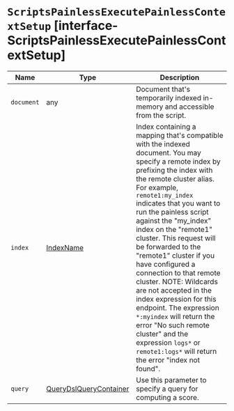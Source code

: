 # `ScriptsPainlessExecutePainlessContextSetup` [interface-ScriptsPainlessExecutePainlessContextSetup]

| Name | Type | Description |
| - | - | - |
| `document` | any | Document that's temporarily indexed in-memory and accessible from the script. |
| `index` | [IndexName](./IndexName.md) | Index containing a mapping that's compatible with the indexed document. You may specify a remote index by prefixing the index with the remote cluster alias. For example, `remote1:my_index` indicates that you want to run the painless script against the "my_index" index on the "remote1" cluster. This request will be forwarded to the "remote1" cluster if you have configured a connection to that remote cluster. NOTE: Wildcards are not accepted in the index expression for this endpoint. The expression `*:myindex` will return the error "No such remote cluster" and the expression `logs*` or `remote1:logs*` will return the error "index not found". |
| `query` | [QueryDslQueryContainer](./QueryDslQueryContainer.md) | Use this parameter to specify a query for computing a score. |
